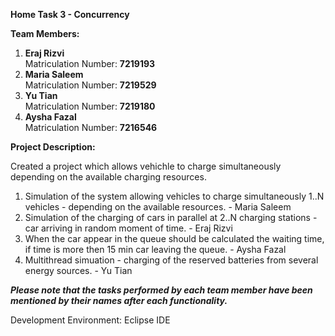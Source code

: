 **Home Task 3 - Concurrency**

**Team Members:**
  1. **Eraj Rizvi**
     <br/> 
     Matriculation Number: **7219193**
     <br/> 
  3. **Maria Saleem**
     <br/>
     Matriculation Number: **7219529**
     <br/> 
  5. **Yu Tian**
     <br/>
     Matriculation Number: **7219180**
     <br/> 
  7. **Aysha Fazal**
      <br/> 
     Matriculation Number: **7216546**
     
**Project Description:** 

Created a project which allows vehichle to charge simultaneously depending on the available charging resources.
1. Simulation of the system allowing vehicles to charge simultaneously 1..N vehicles - depending on the available resources. - Maria Saleem
   <br/> 
2. Simulation of the charging of cars in parallel at 2..N charging stations - car arriving in random moment of time. - Eraj Rizvi
   <br/> 
4. When the car appear in the queue should be calculated the waiting time, if time is more then 15 min car leaving the queue. - Aysha Fazal
   <br/> 
5. Multithread simuation - charging of the reserved batteries from several energy sources. - Yu Tian

***Please note that the tasks performed by each team member have been mentioned by their names after each functionality.***

Development Environment: Eclipse IDE
